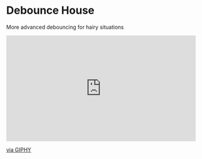 # Debounce House

More advanced debouncing for hairy situations

<div style="width:100%;height:0;padding-bottom:56%;position:relative;"><iframe src="https://giphy.com/embed/SrBwTxpDmFB6" width="100%" height="100%" style="position:absolute" frameBorder="0" class="giphy-embed" allowFullScreen></iframe></div><p><a href="https://giphy.com/gifs/sonyanimation-SrBwTxpDmFB6">via GIPHY</a></p>
